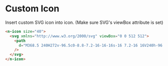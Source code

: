 # Custom Icon

Insert custom SVG icon into icon. (Make sure SVG's viewBox attribute is set)

```html
<n-icon size="40">
  <svg xmlns="http://www.w3.org/2000/svg" viewBox="0 0 512 512">
    <path
      d="M368.5 240H272v-96.5c0-8.8-7.2-16-16-16s-16 7.2-16 16V240h-96.5c-8.8 0-16 7.2-16 16 0 4.4 1.8 8.4 4.7 11.3 2.9 2.9 6.9 4.7 11.3 4.7H240v96.5c0 4.4 1.8 8.4 4.7 11.3 2.9 2.9 6.9 4.7 11.3 4.7 8.8 0 16-7.2 16-16V272h96.5c8.8 0 16-7.2 16-16s-7.2-16-16-16z"
    />
  </svg>
</n-icon>
```
